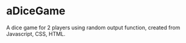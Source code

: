 # aDiceGame
A dice game for 2 players using random output function, created from Javascript, CSS, HTML.
